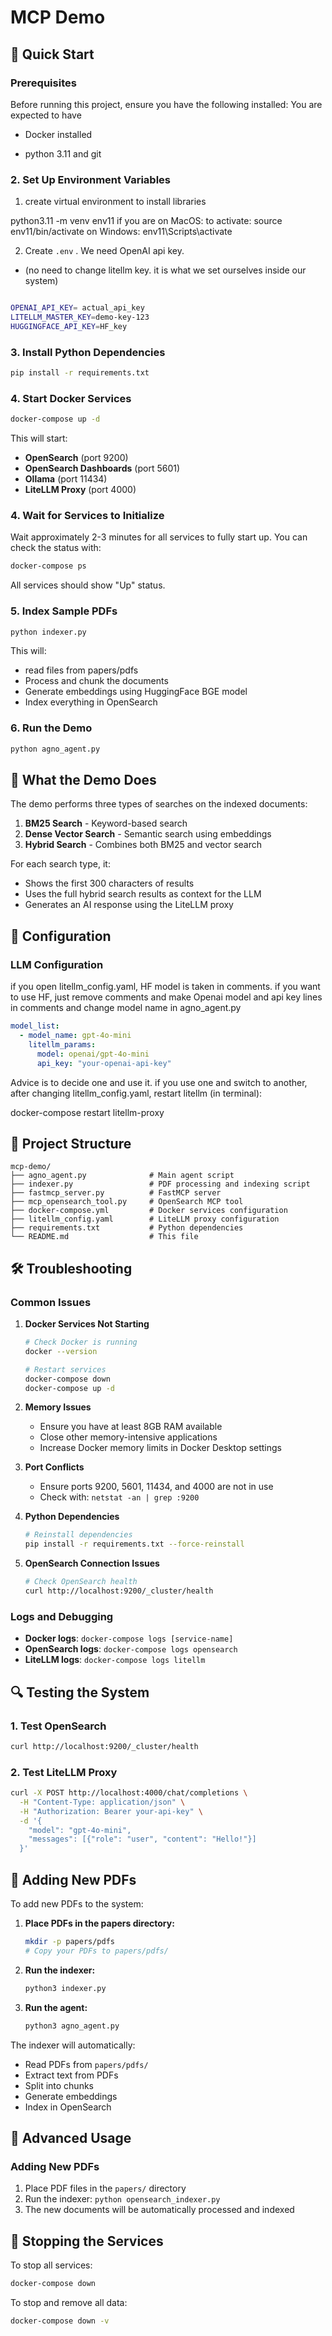 # MCP Demo


## 🚀 Quick Start

### Prerequisites

Before running this project, ensure you have the following installed:
You are expected to have
- Docker installed

- python 3.11
and git


### 2. Set Up Environment Variables
1. create virtual environment to install libraries

python3.11 -m venv env11 
if you are on MacOS: to activate: source env11/bin/activate
on Windows: env11\Scripts\activate


2. Create `.env` . We need OpenAI api key. 
- (no need to change litellm key. it is what we set ourselves inside our system)
```bash

OPENAI_API_KEY= actual_api_key
LITELLM_MASTER_KEY=demo-key-123
HUGGINGFACE_API_KEY=HF_key
```


### 3. Install Python Dependencies

```bash
pip install -r requirements.txt
```

### 4. Start Docker Services

```bash
docker-compose up -d
```

This will start:
- **OpenSearch** (port 9200)
- **OpenSearch Dashboards** (port 5601)
- **Ollama** (port 11434)
- **LiteLLM Proxy** (port 4000)

### 4. Wait for Services to Initialize

Wait approximately 2-3 minutes for all services to fully start up. You can check the status with:

```bash
docker-compose ps
```

All services should show "Up" status.

### 5. Index Sample PDFs

```bash
python indexer.py
```

This will:
- read files from papers/pdfs
- Process and chunk the documents
- Generate embeddings using HuggingFace BGE model
- Index everything in OpenSearch

### 6. Run the Demo

```bash
python agno_agent.py
```

## 🎯 What the Demo Does

The demo performs three types of searches on the indexed documents:

1. **BM25 Search** - Keyword-based search
2. **Dense Vector Search** - Semantic search using embeddings
3. **Hybrid Search** - Combines both BM25 and vector search

For each search type, it:
- Shows the first 300 characters of results
- Uses the full hybrid search results as context for the LLM
- Generates an AI response using the LiteLLM proxy

## 🔧 Configuration

### LLM Configuration

if you open litellm_config.yaml, HF model is taken in comments. 
if you want to use HF, just remove comments and make Openai model and api key lines in comments and change model name in agno_agent.py

```yaml
model_list:
  - model_name: gpt-4o-mini
    litellm_params:
      model: openai/gpt-4o-mini
      api_key: "your-openai-api-key"
```

Advice is to decide one and use it. if you use one and switch to another, after changing litellm_config.yaml, restart litellm (in terminal): 

docker-compose restart litellm-proxy


## 📁 Project Structure

```
mcp-demo/
├── agno_agent.py              # Main agent script
├── indexer.py                 # PDF processing and indexing script
├── fastmcp_server.py          # FastMCP server
├── mcp_opensearch_tool.py     # OpenSearch MCP tool
├── docker-compose.yml         # Docker services configuration
├── litellm_config.yaml        # LiteLLM proxy configuration
├── requirements.txt           # Python dependencies
└── README.md                  # This file
```

## 🛠️ Troubleshooting

### Common Issues

1. **Docker Services Not Starting**
   ```bash
   # Check Docker is running
   docker --version
   
   # Restart services
   docker-compose down
   docker-compose up -d
   ```

2. **Memory Issues**
   - Ensure you have at least 8GB RAM available
   - Close other memory-intensive applications
   - Increase Docker memory limits in Docker Desktop settings

3. **Port Conflicts**
   - Ensure ports 9200, 5601, 11434, and 4000 are not in use
   - Check with: `netstat -an | grep :9200`

4. **Python Dependencies**
   ```bash
   # Reinstall dependencies
   pip install -r requirements.txt --force-reinstall
   ```

5. **OpenSearch Connection Issues**
   ```bash
   # Check OpenSearch health
   curl http://localhost:9200/_cluster/health
   ```

### Logs and Debugging

- **Docker logs**: `docker-compose logs [service-name]`
- **OpenSearch logs**: `docker-compose logs opensearch`
- **LiteLLM logs**: `docker-compose logs litellm`

## 🔍 Testing the System

### 1. Test OpenSearch
```bash
curl http://localhost:9200/_cluster/health
```

### 2. Test LiteLLM Proxy
```bash
curl -X POST http://localhost:4000/chat/completions \
  -H "Content-Type: application/json" \
  -H "Authorization: Bearer your-api-key" \
  -d '{
    "model": "gpt-4o-mini",
    "messages": [{"role": "user", "content": "Hello!"}]
  }'
```

## 🔄 Adding New PDFs

To add new PDFs to the system:

1. **Place PDFs in the papers directory:**
   ```bash
   mkdir -p papers/pdfs
   # Copy your PDFs to papers/pdfs/
   ```

2. **Run the indexer:**
   ```bash
   python3 indexer.py
   ```

3. **Run the agent:**
   ```bash
   python3 agno_agent.py
   ```

The indexer will automatically:
- Read PDFs from `papers/pdfs/`
- Extract text from PDFs
- Split into chunks
- Generate embeddings
- Index in OpenSearch

## 🚀 Advanced Usage


### Adding New PDFs

1. Place PDF files in the `papers/` directory
2. Run the indexer: `python opensearch_indexer.py`
3. The new documents will be automatically processed and indexed

## 🔄 Stopping the Services

To stop all services:

```bash
docker-compose down
```

To stop and remove all data:

```bash
docker-compose down -v
```
